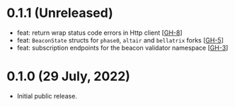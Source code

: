 # 0.1.1 (Unreleased)

- feat: return wrap status code errors in Http client [[GH-8](https://github.com/umbracle/eth2-validator/issues/8)]
- feat: `BeaconState` structs for `phase0`, `altair` and `bellatrix` forks [[GH-5](https://github.com/umbracle/eth2-validator/issues/5)]
- feat: subscription endpoints for the beacon validator namespace [[GH-3](https://github.com/umbracle/eth2-validator/issues/3)]

# 0.1.0 (29 July, 2022)

- Initial public release.
